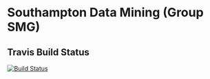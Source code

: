 # Southampton Data Mining (Group SMG)

## Travis Build Status

[![Build Status](https://travis-ci.org/soton-data-mining/dm.svg?branch=master)](https://travis-ci.org/soton-data-mining/dm)
